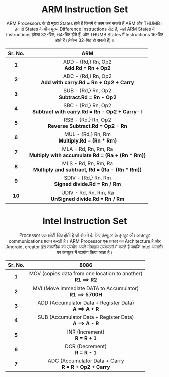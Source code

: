 
 <h1 align=center> ARM Instruction Set </h1>
 
 <p align=center> ARM Processors के दो मुख्य States होते हैं जिनमें वे काम कर सकते हैं ARM और THUMB। इन दो States के बीच मुख्य Difference Instructions सेट है, जहां ARM States में Instructions हमेशा 32-बिट, 64-बिट होते हैं, और THUMB States में Instructions 16-बिट होते हैं (लेकिन 32-बिट हो सकते हैं)। </p>
  
|Sr. No.| ARM |
|:----:|:-----:|
|**1**| ADD - {Rd,} Rn, Op2 <br> **Add.Rd = Rn + Op2** |
|**2**| ADC - {Rd,} Rn, Op2 <br> **Add with carry.Rd = Rn + Op2 + Carry** |
|**3**| SUB - {Rd,} Rn, Op2 <br> **Subtract.Rd = Rn - Op2** |
|**4**| SBC - {Rd,} Rn, Op2 <br> **Subtract with carry.Rd = Rn - Op2 + Carry- l** |
|**5**| RSB - {Rd,} Rn, Op2 <br> **Reverse Subtract.Rd = Op2 - Rn** |
|**6**| MUL - {Rd,} Rn, Rm <br> **Multiply.Rd = (Rn * Rm)** |
|**7**| MLA - Rd, Rn, Rm, Ra <br> **Multiply with accumulate Rd = (Ra + (Rn * Rm))** |
|**8**| MLS - Rd, Rn, Rm, Ra <br> **Multiply and subtract, Rd = (Ra - (Rn * Rm))** |
|**9**| SDIV - {Rd,} Rn, Rm <br> **Signed divide.Rd = Rn / Rm** |
|**10**| UDIV - Rd, Rn, Rm, Ra <br> **UnSigned divide.Rd = Rn / Rm** |



 <h1 align=center> Intel Instruction Set </h1>
 
 <p align=center> Processor एक छोटी चिप होती है जो बोलने के लिए कंप्यूटर के इनपुट और आउटपुट communications प्रदान करती है। ARM Processor एक प्रकार का Architecture है और Android, creator इस तकनीक का उपयोग अपने मोबाइल उपकरणों में करते हैं जबकि Intel आमतौर पर कंप्यूटर में उपयोग किया जाता है। </p>


|Sr. No.| 8086 |
|:----:|:-----:|
|**1**| MOV (copies data from one location to another) <br> **R1 ==> R2** |
|**2**| MVI (Move Immediate DATA to Accumulator) <br> **R1 ==> 5700H** |
|**3**| ADD (Accumulator Data + Register Data) <br> **A ==> A + R** |
|**4**| SUB (Accumulator Data + Register Data) <br> **A ==> A - R** |
|**5**| INR (Increment) <br> **R = R + 1** |
|**6**| DCR (Decrement) <br> **R = R - 1** |
|**7**| ADC (Accumulator Data + Carry <br> **R = R + Op2 + Carry** |

 
